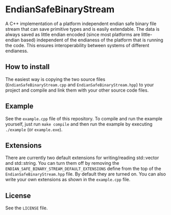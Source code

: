 # EndianSafeBinaryStream

A C++ implementation of a platform independent endian safe binary file stream
that can save primitive types and is easily extendable.
The data is always saved as little endian encoded (since most platforms are
little-endian based) independent of the endianess of the platform that is
running the code. This ensures interoperability between systems of different
endianess.

## How to install
The easiest way is copying the two source files (`EndianSafeBinaryStream.cpp`
and `EndianSafeBinaryStream.hpp`) to your project and compile and link them
with your other source code files.

## Example
See the `example.cpp` file of this repository. To compile and run the example
yourself, just run `make compile` and then run the example by executing
`./example` (or `example.exe`).

## Extensions
There are currently two default extensions for writing/reading std::vector
and std::string. You can turn them off by removing the
`ENDIAN_SAFE_BINARY_STREAM_DEFAULT_EXTENSIONS` define from the top of the
`EndianSafeBinaryStream.hpp` file. By default they are turned on. You can
also write your own extensions as shown in the `example.cpp` file.

## License
See the `LICENSE` file.
